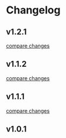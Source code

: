 # Changelog


## v1.2.1

[compare changes](https://github.com/implemio/implemio-nuxt/compare/v1.2.0...v1.2.1)

## v1.1.2

[compare changes](https://github.com/implemio/implemio-nuxt/compare/v1.1.1...v1.1.2)

## v1.1.1

[compare changes](https://github.com/implemio/implemio-nuxt/compare/v1.1.0...v1.1.1)

## v1.0.1


